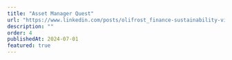 ```yaml
---
title: "Asset Manager Quest"
url: "https://www.linkedin.com/posts/olifrost_finance-sustainability-videogame-activity-7239230818827538432-u0ln/"
description: ""
order: 4
publishedAt: 2024-07-01
featured: true
---
```


